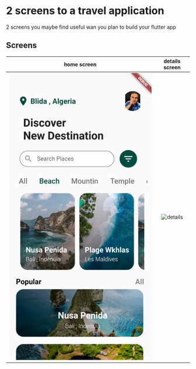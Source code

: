# 2 screens to a travel application 

2 screens you maybe find useful wan you plan to build your flutter app 
## Screens

|home screen|details screen|
|:------------:|:------------:|
![home](assets/home.png)|![details](assets/detail.png)|

